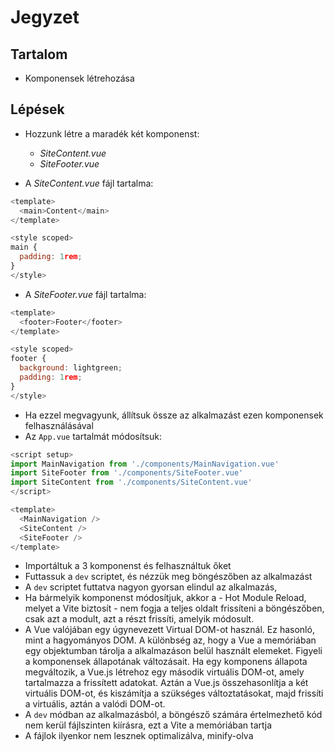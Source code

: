 # Jegyzet

## Tartalom

- Komponensek létrehozása

## Lépések

- Hozzunk létre a maradék két komponenst:

  - _SiteContent.vue_
  - _SiteFooter.vue_

- A _SiteContent.vue_ fájl tartalma:

```js
<template>
  <main>Content</main>
</template>

<style scoped>
main {
  padding: 1rem;
}
</style>
```

- A _SiteFooter.vue_ fájl tartalma:

```js
<template>
  <footer>Footer</footer>
</template>

<style scoped>
footer {
  background: lightgreen;
  padding: 1rem;
}
</style>
```

- Ha ezzel megvagyunk, állítsuk össze az alkalmazást ezen komponensek felhasználásával
- Az `App.vue` tartalmát módosítsuk:

```js
<script setup>
import MainNavigation from './components/MainNavigation.vue'
import SiteFooter from './components/SiteFooter.vue'
import SiteContent from './components/SiteContent.vue'
</script>

<template>
  <MainNavigation />
  <SiteContent />
  <SiteFooter />
</template>
```

- Importáltuk a 3 komponenst és felhasználtuk őket
- Futtassuk a `dev` scriptet, és nézzük meg böngészőben az alkalmazást
- A `dev` scriptet futtatva nagyon gyorsan elindul az alkalmazás,
- Ha bármelyik komponenst módosítjuk, akkor a - Hot Module Reload, melyet a Vite biztosít - nem fogja a teljes oldalt frissíteni a böngészőben, csak azt a modult, azt a részt frissíti, amelyik módosult.
- A Vue valójában egy úgynevezett Virtual DOM-ot használ. Ez hasonló, mint a hagyományos DOM. A különbség az, hogy a Vue a memóriában egy objektumban tárolja a alkalmazáson belül használt elemeket. Figyeli a komponensek állapotának változásait. Ha egy komponens állapota megváltozik, a Vue.js létrehoz egy második virtuális DOM-ot, amely tartalmazza a frissített adatokat. Aztán a Vue.js összehasonlítja a két virtuális DOM-ot, és kiszámítja a szükséges változtatásokat, majd frissíti a virtuális, aztán a valódi DOM-ot.
- A `dev` módban az alkalmazásból, a böngésző számára értelmezhető kód nem kerül fájlszinten kiírásra, ezt a Vite a memóriában tartja
- A fájlok ilyenkor nem lesznek optimalizálva, minify-olva
